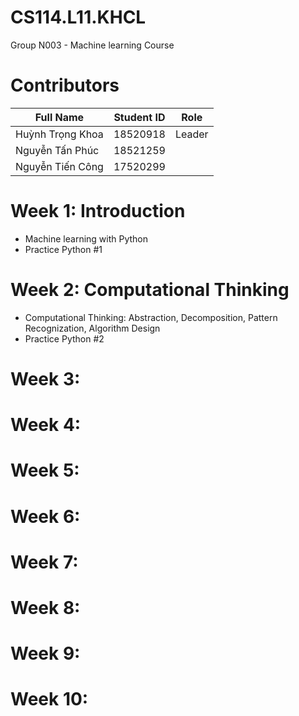 # CS114.L11.KHCL
Group N003 - Machine learning Course

# Contributors
| Full Name | Student ID | Role |
|--------------|-------| ------ |
| Huỳnh Trọng Khoa | 18520918 | Leader |
| Nguyễn Tấn Phúc | 18521259 | |
| Nguyễn Tiến Công | 17520299 ||

# Week 1: Introduction
- Machine learning with Python
- Practice Python #1
# Week 2: Computational Thinking
- Computational Thinking: Abstraction, Decomposition, Pattern Recognization, Algorithm Design
- Practice Python #2
# Week 3:
# Week 4:
# Week 5:
# Week 6:
# Week 7:
# Week 8:
# Week 9:
# Week 10:



